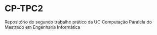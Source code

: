# CP-TPC2
Repositório do segundo trabalho prático da UC Computação Paralela do Mestrado em Engenharia Informática
